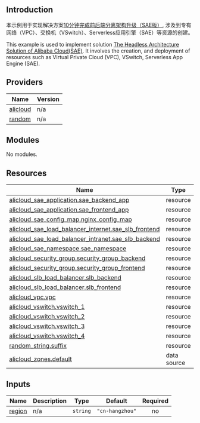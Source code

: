 ## Introduction

<!-- DOCS_DESCRIPTION_CN -->
本示例用于实现解决方案[10分钟完成前后端分离架构升级（SAE版）](https://www.aliyun.com/solution/tech-solution-deploy/2866912),  涉及到专有网络（VPC）、交换机（VSwitch）、Serverless应用引擎（SAE）等资源的创建。
<!-- DOCS_DESCRIPTION_CN -->

<!-- DOCS_DESCRIPTION_EN -->
This example is used to implement solution [The Headless Architecture Solution of Alibaba Cloud(SAE)](https://www.aliyun.com/solution/tech-solution-deploy/2866912). It involves the creation, and deployment of resources such as Virtual Private Cloud (VPC), VSwitch, Serverless App Engine (SAE).
<!-- DOCS_DESCRIPTION_EN -->

<!-- BEGIN_TF_DOCS -->
## Providers

| Name | Version |
|------|---------|
| <a name="provider_alicloud"></a> [alicloud](#provider\_alicloud) | n/a |
| <a name="provider_random"></a> [random](#provider\_random) | n/a |

## Modules

No modules.

## Resources

| Name | Type |
|------|------|
| [alicloud_sae_application.sae_backend_app](https://registry.terraform.io/providers/hashicorp/alicloud/latest/docs/resources/sae_application) | resource |
| [alicloud_sae_application.sae_frontend_app](https://registry.terraform.io/providers/hashicorp/alicloud/latest/docs/resources/sae_application) | resource |
| [alicloud_sae_config_map.nginx_config_map](https://registry.terraform.io/providers/hashicorp/alicloud/latest/docs/resources/sae_config_map) | resource |
| [alicloud_sae_load_balancer_internet.sae_slb_frontend](https://registry.terraform.io/providers/hashicorp/alicloud/latest/docs/resources/sae_load_balancer_internet) | resource |
| [alicloud_sae_load_balancer_intranet.sae_slb_backend](https://registry.terraform.io/providers/hashicorp/alicloud/latest/docs/resources/sae_load_balancer_intranet) | resource |
| [alicloud_sae_namespace.sae_namespace](https://registry.terraform.io/providers/hashicorp/alicloud/latest/docs/resources/sae_namespace) | resource |
| [alicloud_security_group.security_group_backend](https://registry.terraform.io/providers/hashicorp/alicloud/latest/docs/resources/security_group) | resource |
| [alicloud_security_group.security_group_frontend](https://registry.terraform.io/providers/hashicorp/alicloud/latest/docs/resources/security_group) | resource |
| [alicloud_slb_load_balancer.slb_backend](https://registry.terraform.io/providers/hashicorp/alicloud/latest/docs/resources/slb_load_balancer) | resource |
| [alicloud_slb_load_balancer.slb_frontend](https://registry.terraform.io/providers/hashicorp/alicloud/latest/docs/resources/slb_load_balancer) | resource |
| [alicloud_vpc.vpc](https://registry.terraform.io/providers/hashicorp/alicloud/latest/docs/resources/vpc) | resource |
| [alicloud_vswitch.vswitch_1](https://registry.terraform.io/providers/hashicorp/alicloud/latest/docs/resources/vswitch) | resource |
| [alicloud_vswitch.vswitch_2](https://registry.terraform.io/providers/hashicorp/alicloud/latest/docs/resources/vswitch) | resource |
| [alicloud_vswitch.vswitch_3](https://registry.terraform.io/providers/hashicorp/alicloud/latest/docs/resources/vswitch) | resource |
| [alicloud_vswitch.vswitch_4](https://registry.terraform.io/providers/hashicorp/alicloud/latest/docs/resources/vswitch) | resource |
| [random_string.suffix](https://registry.terraform.io/providers/hashicorp/random/latest/docs/resources/string) | resource |
| [alicloud_zones.default](https://registry.terraform.io/providers/hashicorp/alicloud/latest/docs/data-sources/zones) | data source |

## Inputs

| Name | Description | Type | Default | Required |
|------|-------------|------|---------|:--------:|
| <a name="input_region"></a> [region](#input\_region) | n/a | `string` | `"cn-hangzhou"` | no |
<!-- END_TF_DOCS -->
